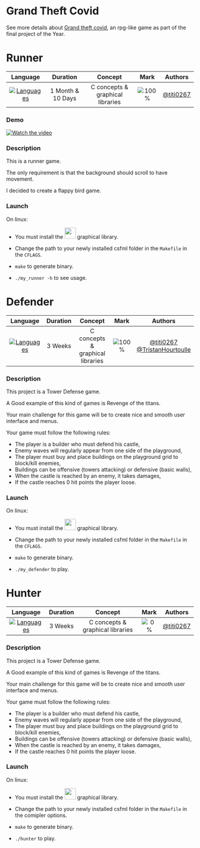 # Grand Theft Covid

See more details about [Grand theft covid](https://github.com/titi0267/Grand-Theft-Covid), an rpg-like game as part of the final project of the Year.

# Runner

|                              Language                               |     Duration      |             Concept              |                 Mark                  |                 Authors                  |
| :-----------------------------------------------------------------: | :---------------: | :------------------------------: | :-----------------------------------: | :--------------------------------------: |
| [![Languages](https://skillicons.dev/icons?i=c)](https://c.org/en/) | 1 Month & 10 Days | C concepts & graphical libraries | ![100%](https://progress-bar.dev/100) | [@titi0267](https://github.com/titi0267) |

### Demo

[![Watch the video](http://i3.ytimg.com/vi/iOeUsD-QKlw/hqdefault.jpg)](https://youtu.be/iOeUsD-QKlw)

### Description

This is a runner game.

The only requirement is that the background should scroll to have movement.

I decided to create a flappy bird game.

### Launch

On linux:

- You must install the [<img src="https://upload.wikimedia.org/wikipedia/commons/thumb/b/bf/SFML2.svg/1920px-SFML2.svg.png" height="30px"/>](https://github.com/SFML/CSFML) graphical library.

- Change the path to your newly installed csfml folder in the `Makefile` in the `CFLAGS`.

- `make` to generate binary.

- `./my_runner -h` to see usage.

# Defender

|                              Language                               | Duration |             Concept              |                 Mark                  |                                                 Authors                                                  |
| :-----------------------------------------------------------------: | :------: | :------------------------------: | :-----------------------------------: | :------------------------------------------------------------------------------------------------------: |
| [![Languages](https://skillicons.dev/icons?i=c)](https://c.org/en/) | 3 Weeks  | C concepts & graphical libraries | ![100%](https://progress-bar.dev/100) | [@titi0267](https://github.com/titi0267) <br> [@TristanHourtoulle](https://github.com/TristanHourtoulle) |

### Description

This project is a Tower Defense game.

A Good example of this kind of games is Revenge of the titans.

Your main challenge for this game will be to create nice and smooth user interface and menus.

Your game must follow the following rules:

- The player is a builder who must defend his castle,
- Enemy waves will regularly appear from one side of
  the playground,
- The player must buy and place buildings on the playground grid to block/kill enemies,
- Buildings can be offensive (towers attacking) or defensive (basic walls),
- When the castle is reached by an enemy, it takes damages,
- If the castle reaches 0 hit points the player loose.

### Launch

On linux:

- You must install the [<img src="https://upload.wikimedia.org/wikipedia/commons/thumb/b/bf/SFML2.svg/1920px-SFML2.svg.png" height="30px"/>](https://github.com/SFML/CSFML) graphical library.

- Change the path to your newly installed csfml folder in the `Makefile` in the `CFLAGS`.

- `make` to generate binary.

- `./my_defender` to play.

# Hunter

|                              Language                               | Duration |             Concept              |               Mark                |                 Authors                  |
| :-----------------------------------------------------------------: | :------: | :------------------------------: | :-------------------------------: | :--------------------------------------: |
| [![Languages](https://skillicons.dev/icons?i=c)](https://c.org/en/) | 3 Weeks  | C concepts & graphical libraries | ![0%](https://progress-bar.dev/0) | [@titi0267](https://github.com/titi0267) |

### Description

This project is a Tower Defense game.

A Good example of this kind of games is Revenge of the titans.

Your main challenge for this game will be to create nice and smooth user interface and menus.

Your game must follow the following rules:

- The player is a builder who must defend his castle,
- Enemy waves will regularly appear from one side of
  the playground,
- The player must buy and place buildings on the playground grid to block/kill enemies,
- Buildings can be offensive (towers attacking) or defensive (basic walls),
- When the castle is reached by an enemy, it takes damages,
- If the castle reaches 0 hit points the player loose.

### Launch

On linux:

- You must install the [<img src="https://upload.wikimedia.org/wikipedia/commons/thumb/b/bf/SFML2.svg/1920px-SFML2.svg.png" height="30px"/>](https://github.com/SFML/CSFML) graphical library.

- Change the path to your newly installed csfml folder in the `Makefile` in the comipler options.

- `make` to generate binary.

- `./hunter` to play.
